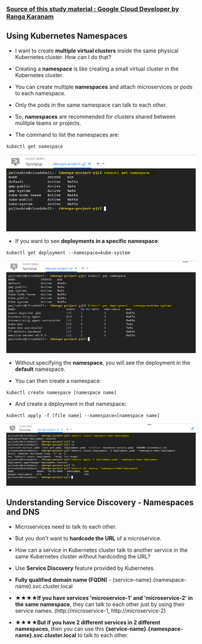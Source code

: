 ### [Source of this study material : Google Cloud Developer by Ranga Karanam](https://www.udemy.com/course/google-cloud-certified-professional-cloud-developer)

## Using Kubernetes Namespaces

- I want to create **multiple virtual clusters** inside the same physical Kubernetes cluster. How can I do that?


- Creating a **namespace** is like creating a small virtual cluster in the Kubernetes cluster.


- You can create multiple **namespaces** and attach microservices or pods to each namespace.


- Only the pods in the same namespace can talk to each other.


- So, **namespaces** are recommended for clusters shared between mulitple teams or projects.


- The command to list the namespaces are:


```
kubectl get namespace
```


![kubectl-get-namespace](/GCP_pictures/Study-logs/gke-namespaces/kubectl-get-namespace.PNG "kubectl get namespace")


- If you want to see **deployments in a specific namespace**:


```
kubectl get deployment --namespace=kube-system
```


![kubectl-get-deployment--namespace](/GCP_pictures/Study-logs/gke-namespaces/kubectl-get-deployment--namespace.PNG "kubectl get deployment --namespace")


- Without specifying the **namespace**, you will see the deployment in the **default** namespace.


- You can then create a namespace:


```
kubectl create namespace [namespace name]
```


- And create a deployment in that namespace:


```
kubectl apply -f [file name] --namespace=[namespace name]
```


![deploy-with-namespace](/GCP_pictures/Study-logs/gke-namespaces/deploy-with-namespace.PNG "Deploy with namespace")



## Understanding Service Discovery - Namespaces and DNS

- Microservices need to talk to each other.


- But you don't want to **hardcode the URL** of a microservice.


- How can a service in Kubernetes cluster talk to another service in the same Kubernetes cluster without hardcoding the URL?


- Use **Service Discovery** feature provided by Kubernetes.


- **Fully qualified domain name (FQDN)** - {service-name}.{namespace-name}.svc.cluster.local


- **★★★★If you have services 'microservice-1' and 'microservice-2' in the same namespace**, they can talk to each other just by using their service names. (http://microservice-1, http://microservice-2)


- **★★★★But if you have 2 different services in 2 different namespaces**, then you can use this **{service-name}.{namespace-name}.svc.cluster.local** to talk to each other.

